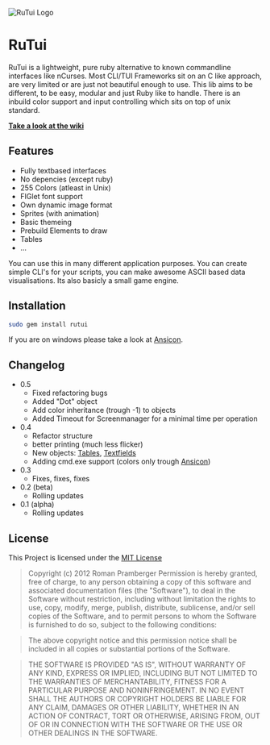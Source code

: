![RuTui Logo](http://i.imgur.com/cu0yNM3.png "RuTui Logo")

# RuTui

RuTui is a lightweight, pure ruby alternative to known commandline interfaces like nCurses. Most CLI/TUI Frameworks sit on an C like approach, are very limited or are just not beautiful enough to use. This lib aims to be different, to be easy, modular and just Ruby like to handle. There is an inbuild color support and input controlling which sits on top of unix standard.

[**Take a look at the wiki**](https://github.com/b1nary/rutui/wiki)

## Features

-  Fully textbased interfaces
-  No depencies (except ruby)
-  255 Colors (atleast in Unix)
-  FIGlet font support
-  Own dynamic image format
-  Sprites (with animation)
-  Basic themeing
-  Prebuild Elements to draw
-  Tables
-  ...

You can use this in many different application purposes. You can create simple CLI's for your scripts, you can make awesome ASCII based data visualisations. Its also basicly a small game engine.

## Installation

``` bash
sudo gem install rutui
```

If you are on windows please take a look at [Ansicon](https://github.com/adoxa/ansicon).

## Changelog

* 0.5
  * Fixed refactoring bugs
  * Added "Dot" object
  * Add color inheritance (trough -1) to objects
  * Added Timeout for Screenmanager for a minimal time per operation
* 0.4
  * Refactor structure
  * better printing (much less flicker)
  * New objects: [Tables](https://github.com/b1nary/rutui/wiki/Tables), [Textfields](https://github.com/b1nary/rutui/wiki/Textfields)
  * Adding cmd.exe support (colors only trough [Ansicon](https://github.com/adoxa/ansicon))
* 0.3
  * Fixes, fixes, fixes
* 0.2 (beta)
  * Rolling updates
* 0.1 (alpha)
  * Rolling updates

## License
This Project is licensed under the [MIT License](http://de.wikipedia.org/wiki/MIT-Lizenz)

> Copyright (c) 2012 Roman Pramberger
> Permission is hereby granted, free of charge, to any person obtaining a copy of this software and associated documentation files (the "Software"), to deal in the Software without restriction, including without limitation the rights to use, copy, modify, merge, publish, distribute, sublicense, and/or sell copies of the Software, and to permit persons to whom the Software is furnished to do so, subject to the following conditions:

> The above copyright notice and this permission notice shall be included in all copies or substantial portions of the Software.

> THE SOFTWARE IS PROVIDED "AS IS", WITHOUT WARRANTY OF ANY KIND, EXPRESS OR IMPLIED, INCLUDING BUT NOT LIMITED TO THE WARRANTIES OF MERCHANTABILITY, FITNESS FOR A PARTICULAR PURPOSE AND NONINFRINGEMENT. IN NO EVENT SHALL THE AUTHORS OR COPYRIGHT HOLDERS BE LIABLE FOR ANY CLAIM, DAMAGES OR OTHER LIABILITY, WHETHER IN AN ACTION OF CONTRACT, TORT OR OTHERWISE, ARISING FROM, OUT OF OR IN CONNECTION WITH THE SOFTWARE OR THE USE OR OTHER DEALINGS IN THE SOFTWARE.
